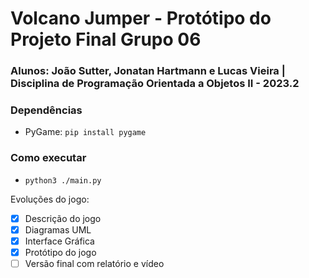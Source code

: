 # Volcano Jumper - Protótipo do Projeto Final Grupo 06
### Alunos: João Sutter, Jonatan Hartmann e Lucas Vieira | Disciplina de Programação Orientada a Objetos II - 2023.2

### Dependências
- PyGame: ``` pip install pygame ```

### Como executar
- ```python3 ./main.py```
   

Evoluções do jogo:
- [X] Descrição do jogo
- [X] Diagramas UML
- [X] Interface Gráfica
- [X] Protótipo do jogo
- [ ] Versão final com relatório e vídeo
